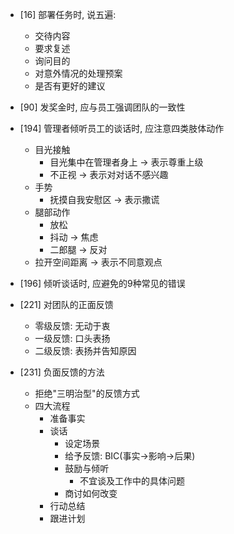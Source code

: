 - [16] 部署任务时, 说五遍:
  - 交待内容
  - 要求复述
  - 询问目的
  - 对意外情况的处理预案
  - 是否有更好的建议
  
- [90] 发奖金时, 应与员工强调团队的一致性

- [194] 管理者倾听员工的谈话时, 应注意四类肢体动作
  - 目光接触
    - 目光集中在管理者身上 -> 表示尊重上级
    - 不正视 -> 表示对对话不感兴趣
  - 手势
    - 抚摸自我安慰区 -> 表示撒谎
  - 腿部动作
    - 放松
    - 抖动 -> 焦虑
    - 二郎腿 -> 反对
  - 拉开空间距离 -> 表示不同意观点
  
- [196] 倾听谈话时, 应避免的9种常见的错误

- [221] 对团队的正面反馈
  - 零级反馈: 无动于衷
  - 一级反馈: 口头表扬
  - 二级反馈: 表扬并告知原因
  
- [231] 负面反馈的方法
  - 拒绝"三明治型"的反馈方式
  - 四大流程
    - 准备事实
    - 谈话
      - 设定场景
      - 给予反馈: BIC(事实->影响->后果)
      - 鼓励与倾听
        - 不宜谈及工作中的具体问题
      - 商讨如何改变
    - 行动总结
    - 跟进计划
